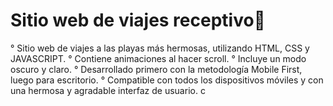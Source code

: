 # Sitio web de viajes receptivo🌊

° Sitio web de viajes a las playas más hermosas, utilizando HTML, CSS y JAVASCRIPT. 
° Contiene animaciones al hacer scroll. 
° Incluye un modo oscuro y claro.
° Desarrollado primero con la metodología Mobile First, luego para escritorio. 
° Compatible con todos los dispositivos móviles y con una hermosa y agradable interfaz de usuario.
c

